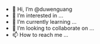 - 👋 Hi, I’m @duwenguang
- 👀 I’m interested in ...
- 🌱 I’m currently learning ...
- 💞️ I’m looking to collaborate on ...
- 📫 How to reach me ...

<!---
duwenguang/duwenguang is a ✨ special ✨ repository because its `README.md` (this file) appears on your GitHub profile.
You can click the Preview link to take a look at your changes.
--->

